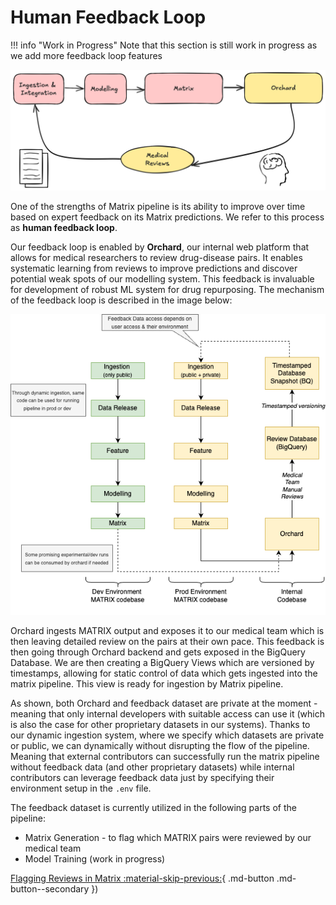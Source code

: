 # Human Feedback Loop

!!! info "Work in Progress"
    Note that this section is still work in progress as we add more feedback loop features

![high_level_feedback](../../assets/pipeline/human_feedback_loop.png)

One of the strengths of Matrix pipeline is its ability to improve over time based on expert feedback on its Matrix predictions. We refer to this process as **human feedback loop**.

Our feedback loop is enabled by **Orchard**, our internal web platform that allows for medical researchers to review drug-disease pairs. It enables systematic learning from reviews to improve predictions and discover potential weak spots of our modelling system. This feedback is invaluable for development of robust ML system for drug repurposing. The mechanism of the feedback loop is described in the image below:

![mechanism_img](../../assets/pipeline/orchard_bq_feedback.drawio.png)

Orchard ingests MATRIX output and exposes it to our medical team which is then leaving detailed review on the pairs at their own pace. This feedback is then going through Orchard backend and gets exposed in the BigQuery Database. We are then creating a BigQuery Views which are versioned by timestamps, allowing for static control of data which gets ingested into the matrix pipeline. This view is ready for ingestion by Matrix pipeline.

As shown, both Orchard and feedback dataset are private at the moment - meaning that only internal developers with suitable access can use it (which is also the case for other proprietary datasets in our systems). Thanks to our dynamic ingestion system, where we specify which datasets are private or public, we can dynamically without disrupting the flow of the pipeline. Meaning that external contributors can successfully run the matrix pipeline without feedback data (and other proprietary datasets) while internal contributors can leverage feedback data just by specifying their environment setup in the `.env` file.

The feedback dataset is currently utilized in the following parts of the pipeline:
 * Matrix Generation - to flag which MATRIX pairs were reviewed by our medical team
 * Model Training (work in progress)

[Flagging Reviews in Matrix :material-skip-previous:](./review_flags.md){ .md-button .md-button--secondary })